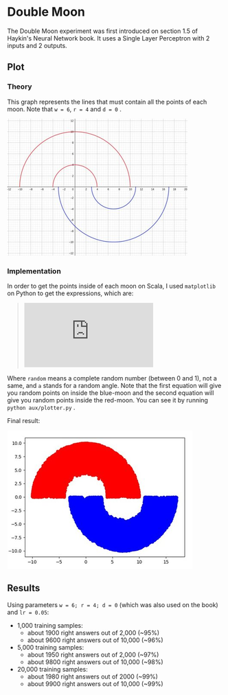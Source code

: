 
# Double Moon

The Double Moon experiment was first introduced on section 1.5 of Haykin's Neural Network book. It uses a Single Layer Perceptron with 2 inputs and 2 outputs.

## Plot

### Theory

This graph represents the lines that must contain all the points of each moon. Note that `w = 6`, `r = 4` and `d = 0` .

![](aux/doublemoon.jpg)

### Implementation

In order to get the points inside of each moon on Scala, I used `matplotlib` on Python to get the expressions, which are:
>![](http://latex.codecogs.com/gif.latex?%5C%5Ca%20%3D%20%5Cpi%5Ccdot%20random%20%5C%5C%20x_%7B1%7D%20%3D%20%5Csqrt%7Brandom%7D%5Ccdot%20%5Ccos%7Ba%7D%5Ccdot%203%20%5Cpm%207%20%5Ccdot%20%5Ccos%7Ba%7D%20%5C%5C%20y_%7B1%7D%20%3D%20%5Csqrt%7Brandom%7D%5Ccdot%20%5Csin%7Ba%7D%5Ccdot%206%20&plus;%203%5Ccdot%20%5Csin%7Ba%7D%20%5C%5C%5C%5C%20a%20%3D%20%5Cpi%5Ccdot%20random%20&plus;%20%5Cpi%20%5C%5C%20x_%7B2%7D%20%3D%207%20&plus;%20%5Csqrt%7Brandom%7D%20%5Ccdot%20%5Ccos%7Ba%7D%5Ccdot%203%20%5Cpm%207%20%5Ccos%7Ba%7D%20%5C%5C%20y_%7B2%7D%20%3D%20-%28%5Csqrt%7Brandom%7D%20%5Ccdot%20%5Csin%7Ba%7D%5Ccdot%20%28-6%29%20-%204%5Ccdot%20%5Csin%7Ba%7D%29)

Where `random` means a complete random number (between 0 and 1), not a same, and `a` stands for a random angle. Note that the first equation will give you random points on inside the blue-moon and the second equation will give you random points inside the red-moon. You can see it by running `python aux/plotter.py` .

Final result:

![](aux/points.jpg)

## Results
Using parameters `w = 6; r = 4; d = 0` (which was also used on the book) and `lr = 0.05`:
* 1,000 training samples:
	*	about 1900 right answers out of 2,000	(~95%)
	*	about 9600 right answers out of 10,000	(~96%)
* 5,000 training samples:
	* about 1950 right answers out of 2,000	(~97%)
	* about 9800 right answers out of 10,000	(~98%)
* 20,000 training samples:
	* about 1980 right answers out of 2000	(~99%)
	* about 9900 right answers out of 10,000 	(~99%)

